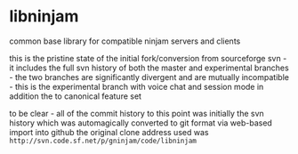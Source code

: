 # libninjam
common base library for compatible ninjam servers and clients

this is the pristine state of the initial fork/conversion from sourceforge svn - it includes the full svn history of both the master and experimental branches - the two branches are significantly divergent and are mutually incompatible - this is the experimental branch with voice chat and session mode in addition the to canonical feature set

to be clear - all of the commit history to this point was initially the svn history which was automagically converted to git format via web-based import into github
the original clone address used was ```http://svn.code.sf.net/p/gninjam/code/libninjam```
